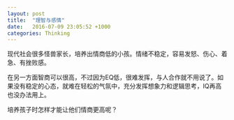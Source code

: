 ```yaml
---
layout: post
title:  "理智与感情"
date:   2016-07-09 23:05:52 +1000
categories: Thinking
---
```


现代社会很多怪兽家长，培养出情商低的小孩。情绪不稳定，容易发怒、伤心、着急、有挫败感。

在另一方面智商可以很高，不过因为EQ低，很难发挥，与人合作就不用说了。如果没有稳定的心态，就难在轻松的气氛中，充分发挥想象力和逻辑思考，IQ再高也没办法用上。

培养孩子时怎样才能让他们情商更高呢？